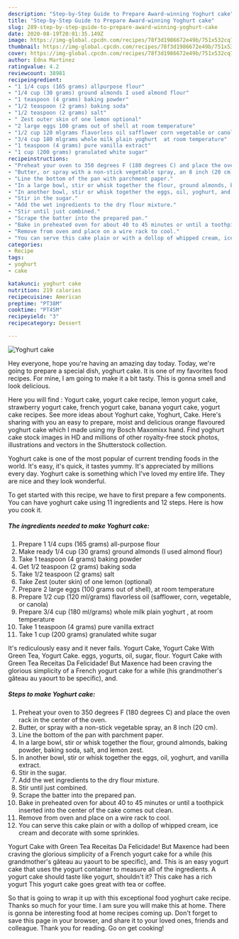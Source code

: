 ```yaml
---
description: "Step-by-Step Guide to Prepare Award-winning Yoghurt cake"
title: "Step-by-Step Guide to Prepare Award-winning Yoghurt cake"
slug: 289-step-by-step-guide-to-prepare-award-winning-yoghurt-cake
date: 2020-08-19T20:01:35.149Z
image: https://img-global.cpcdn.com/recipes/78f3d1986672e49b/751x532cq70/yoghurt-cake-recipe-main-photo.jpg
thumbnail: https://img-global.cpcdn.com/recipes/78f3d1986672e49b/751x532cq70/yoghurt-cake-recipe-main-photo.jpg
cover: https://img-global.cpcdn.com/recipes/78f3d1986672e49b/751x532cq70/yoghurt-cake-recipe-main-photo.jpg
author: Edna Martinez
ratingvalue: 4.2
reviewcount: 38981
recipeingredient:
- "1 1/4 cups (165 grams) allpurpose flour"
- "1/4 cup (30 grams) ground almonds I used almond flour"
- "1 teaspoon (4 grams) baking powder"
- "1/2 teaspoon (2 grams) baking soda"
- "1/2 teaspoon (2 grams) salt"
- " Zest outer skin of one lemon optional"
- "2 large eggs 100 grams out of shell at room temperature"
- "1/2 cup 120 mlgrams flavorless oil safflower corn vegetable or canola"
- "3/4 cup 180 mlgrams whole milk plain yoghurt  at room temperature"
- "1 teaspoon (4 grams) pure vanilla extract"
- "1 cup (200 grams) granulated white sugar"
recipeinstructions:
- "Preheat your oven to 350 degrees F (180 degrees C) and place the oven rack in the center of the oven."
- "Butter, or spray with a non-stick vegetable spray, an 8 inch (20 cm)."
- "Line the bottom of the pan with parchment paper."
- "In a large bowl, stir or whisk together the flour, ground almonds, baking powder, baking soda, salt, and lemon zest."
- "In another bowl, stir or whisk together the eggs, oil, yoghurt, and vanilla extract."
- "Stir in the sugar."
- "Add the wet ingredients to the dry flour mixture."
- "Stir until just combined."
- "Scrape the batter into the prepared pan."
- "Bake in preheated oven for about 40 to 45 minutes or until a toothpick inserted into the center of the cake comes out clean."
- "Remove from oven and place on a wire rack to cool."
- "You can serve this cake plain or with a dollop of whipped cream, ice cream and decorate with some sprinkles."
categories:
- Recipe
tags:
- yoghurt
- cake

katakunci: yoghurt cake 
nutrition: 219 calories
recipecuisine: American
preptime: "PT38M"
cooktime: "PT45M"
recipeyield: "3"
recipecategory: Dessert

---
```



![Yoghurt cake](https://img-global.cpcdn.com/recipes/78f3d1986672e49b/751x532cq70/yoghurt-cake-recipe-main-photo.jpg)

Hey everyone, hope you're having an amazing day today. Today, we're going to prepare a special dish, yoghurt cake. It is one of my favorites food recipes. For mine, I am going to make it a bit tasty. This is gonna smell and look delicious.

Here you will find : Yogurt cake, yogurt cake recipe, lemon yogurt cake, strawberry yogurt cake, french yogurt cake, banana yogurt cake, yogurt cake recipes. See more ideas about Yoghurt cake, Yoghurt, Cake. Here&#39;s sharing with you an easy to prepare, moist and delicious orange flavoured yoghurt cake which I made using my Bosch Maxomixx hand. Find yoghurt cake stock images in HD and millions of other royalty-free stock photos, illustrations and vectors in the Shutterstock collection.

Yoghurt cake is one of the most popular of current trending foods in the world. It's easy, it's quick, it tastes yummy. It's appreciated by millions every day. Yoghurt cake is something which I've loved my entire life. They are nice and they look wonderful.


To get started with this recipe, we have to first prepare a few components. You can have yoghurt cake using 11 ingredients and 12 steps. Here is how you cook it.

<!--inarticleads1-->

##### The ingredients needed to make Yoghurt cake:

1. Prepare 1 1/4 cups (165 grams) all-purpose flour
1. Make ready 1/4 cup (30 grams) ground almonds (I used almond flour)
1. Take 1 teaspoon (4 grams) baking powder
1. Get 1/2 teaspoon (2 grams) baking soda
1. Take 1/2 teaspoon (2 grams) salt
1. Take  Zest (outer skin) of one lemon (optional)
1. Prepare 2 large eggs (100 grams out of shell), at room temperature
1. Prepare 1/2 cup (120 ml/grams) flavorless oil (safflower, corn, vegetable, or canola)
1. Prepare 3/4 cup (180 ml/grams) whole milk plain yoghurt , at room temperature
1. Take 1 teaspoon (4 grams) pure vanilla extract
1. Take 1 cup (200 grams) granulated white sugar


It&#39;s rediculously easy and it never fails. Yogurt Cake, Yogurt Cake With Green Tea, Yogurt Cake. eggs, yogurts, oil, sugar, flour. Yogurt Cake with Green Tea Receitas Da Felicidade! But Maxence had been craving the glorious simplicity of a French yogurt cake for a while (his grandmother&#39;s gâteau au yaourt to be specific), and. 

<!--inarticleads2-->

##### Steps to make Yoghurt cake:

1. Preheat your oven to 350 degrees F (180 degrees C) and place the oven rack in the center of the oven.
1. Butter, or spray with a non-stick vegetable spray, an 8 inch (20 cm).
1. Line the bottom of the pan with parchment paper.
1. In a large bowl, stir or whisk together the flour, ground almonds, baking powder, baking soda, salt, and lemon zest.
1. In another bowl, stir or whisk together the eggs, oil, yoghurt, and vanilla extract.
1. Stir in the sugar.
1. Add the wet ingredients to the dry flour mixture.
1. Stir until just combined.
1. Scrape the batter into the prepared pan.
1. Bake in preheated oven for about 40 to 45 minutes or until a toothpick inserted into the center of the cake comes out clean.
1. Remove from oven and place on a wire rack to cool.
1. You can serve this cake plain or with a dollop of whipped cream, ice cream and decorate with some sprinkles.


Yogurt Cake with Green Tea Receitas Da Felicidade! But Maxence had been craving the glorious simplicity of a French yogurt cake for a while (his grandmother&#39;s gâteau au yaourt to be specific), and. This is an easy yogurt cake that uses the yogurt container to measure all of the ingredients. A yogurt cake should taste like yogurt, shouldn&#39;t it? This cake has a rich yogurt This yogurt cake goes great with tea or coffee. 

So that is going to wrap it up with this exceptional food yoghurt cake recipe. Thanks so much for your time. I am sure you will make this at home. There is gonna be interesting food at home recipes coming up. Don't forget to save this page in your browser, and share it to your loved ones, friends and colleague. Thank you for reading. Go on get cooking!
